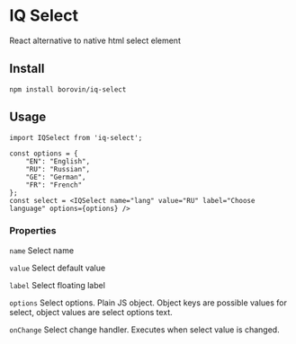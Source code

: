 # IQ Select

React alternative to native html select element

## Install

```
npm install borovin/iq-select
```

## Usage

```
import IQSelect from 'iq-select';

const options = {
    "EN": "English",
    "RU": "Russian",
    "GE": "German",
    "FR": "French"
};
const select = <IQSelect name="lang" value="RU" label="Choose language" options={options} />
```

### Properties

`name` Select name

`value` Select default value

`label` Select floating label

`options` Select options. Plain JS object. Object keys are possible values for select, object values are select options text.

`onChange` Select change handler. Executes when select value is changed.